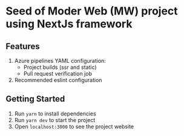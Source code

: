 # Seed of  Moder Web (MW) project using NextJs framework

## Features
1. Azure pipelines YAML configuration:
    - Project builds  (ssr and static)
    - Pull request verification job
1. Recommended eslint configuration

## Getting Started
1. Run `yarn`  to install dependencies
1. Run `yarn dev`  to start the project
1. Open `localhost:3000` to see the project website

